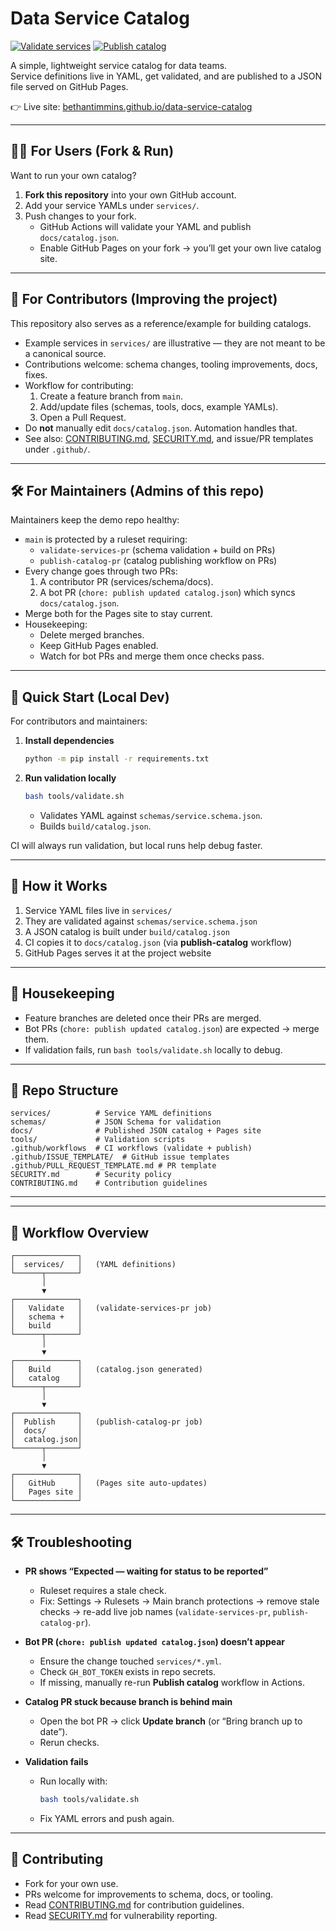 # Data Service Catalog

[![Validate services](https://github.com/bethantimmins/data-service-catalog/actions/workflows/validate.yml/badge.svg)](https://github.com/bethantimmins/data-service-catalog/actions/workflows/validate.yml)
[![Publish catalog](https://github.com/bethantimmins/data-service-catalog/actions/workflows/publish-catalog.yml/badge.svg)](https://github.com/bethantimmins/data-service-catalog/actions/workflows/publish-catalog.yml)

A simple, lightweight service catalog for data teams.  
Service definitions live in YAML, get validated, and are published to a JSON file served on GitHub Pages.

👉 Live site: [bethantimmins.github.io/data-service-catalog](https://bethantimmins.github.io/data-service-catalog/)

---

## 👩‍💻 For Users (Fork & Run)

Want to run your own catalog?

1. **Fork this repository** into your own GitHub account.  
2. Add your service YAMLs under `services/`.  
3. Push changes to your fork.  
   - GitHub Actions will validate your YAML and publish `docs/catalog.json`.  
   - Enable GitHub Pages on your fork → you’ll get your own live catalog site.  

---

## 🤝 For Contributors (Improving the project)

This repository also serves as a reference/example for building catalogs.

- Example services in `services/` are illustrative — they are not meant to be a canonical source.  
- Contributions welcome: schema changes, tooling improvements, docs, fixes.  
- Workflow for contributing:  
  1. Create a feature branch from `main`.  
  2. Add/update files (schemas, tools, docs, example YAMLs).  
  3. Open a Pull Request.  
- Do **not** manually edit `docs/catalog.json`. Automation handles that.  
- See also: [CONTRIBUTING.md](CONTRIBUTING.md), [SECURITY.md](SECURITY.md), and issue/PR templates under `.github/`.  

---

## 🛠 For Maintainers (Admins of this repo)

Maintainers keep the demo repo healthy:

- `main` is protected by a ruleset requiring:  
  - `validate-services-pr` (schema validation + build on PRs)  
  - `publish-catalog-pr` (catalog publishing workflow on PRs)  
- Every change goes through two PRs:  
  1. A contributor PR (services/schema/docs).  
  2. A bot PR (`chore: publish updated catalog.json`) which syncs `docs/catalog.json`.  
- Merge both for the Pages site to stay current.  
- Housekeeping:  
  - Delete merged branches.  
  - Keep GitHub Pages enabled.  
  - Watch for bot PRs and merge them once checks pass.  

---

## 🚀 Quick Start (Local Dev)

For contributors and maintainers:

1. **Install dependencies**  
   ```bash
   python -m pip install -r requirements.txt
   ```

2. **Run validation locally**  
   ```bash
   bash tools/validate.sh
   ```

   - Validates YAML against `schemas/service.schema.json`.  
   - Builds `build/catalog.json`.  

CI will always run validation, but local runs help debug faster.

---

## 🧭 How it Works

1. Service YAML files live in `services/`  
2. They are validated against `schemas/service.schema.json`  
3. A JSON catalog is built under `build/catalog.json`  
4. CI copies it to `docs/catalog.json` (via **publish-catalog** workflow)  
5. GitHub Pages serves it at the project website  

---

## 🧹 Housekeeping

- Feature branches are deleted once their PRs are merged.  
- Bot PRs (`chore: publish updated catalog.json`) are expected → merge them.  
- If validation fails, run `bash tools/validate.sh` locally to debug.  

---

## 📂 Repo Structure

```
services/          # Service YAML definitions
schemas/           # JSON Schema for validation
docs/              # Published JSON catalog + Pages site
tools/             # Validation scripts
.github/workflows  # CI workflows (validate + publish)
.github/ISSUE_TEMPLATE/  # GitHub issue templates
.github/PULL_REQUEST_TEMPLATE.md # PR template
SECURITY.md        # Security policy
CONTRIBUTING.md    # Contribution guidelines
```

---



---

## 🔄 Workflow Overview

```
┌──────────────┐
│  services/   │   (YAML definitions)
└──────┬───────┘
       │
       ▼
┌──────────────┐
│   Validate   │   (validate-services-pr job)
│   schema +   │
│   build      │
└──────┬───────┘
       │
       ▼
┌──────────────┐
│   Build      │   (catalog.json generated)
│   catalog    │
└──────┬───────┘
       │
       ▼
┌──────────────┐
│  Publish     │   (publish-catalog-pr job)
│  docs/       │
│  catalog.json│
└──────┬───────┘
       │
       ▼
┌──────────────┐
│   GitHub     │   (Pages site auto-updates)
│   Pages site │
└──────────────┘
```

---

## 🛠 Troubleshooting

- **PR shows “Expected — waiting for status to be reported”**  
  - Ruleset requires a stale check.  
  - Fix: Settings → Rulesets → Main branch protections → remove stale checks → re-add live job names (`validate-services-pr`, `publish-catalog-pr`).  

- **Bot PR (`chore: publish updated catalog.json`) doesn’t appear**  
  - Ensure the change touched `services/*.yml`.  
  - Check `GH_BOT_TOKEN` exists in repo secrets.  
  - If missing, manually re-run **Publish catalog** workflow in Actions.  

- **Catalog PR stuck because branch is behind main**  
  - Open the bot PR → click **Update branch** (or “Bring branch up to date”).  
  - Rerun checks.  

- **Validation fails**  
  - Run locally with:  
    ```bash
    bash tools/validate.sh
    ```  
  - Fix YAML errors and push again.  

---

## 🙌 Contributing

- Fork for your own use.  
- PRs welcome for improvements to schema, docs, or tooling.  
- Read [CONTRIBUTING.md](CONTRIBUTING.md) for contribution guidelines.  
- Read [SECURITY.md](SECURITY.md) for vulnerability reporting.  
